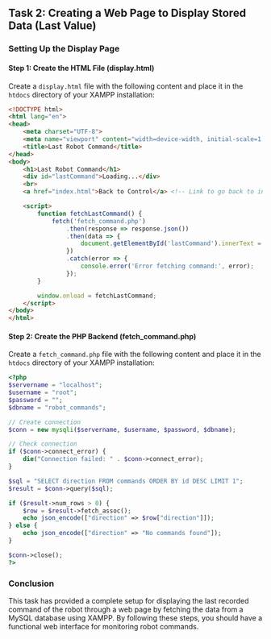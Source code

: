 
## Task 2: Creating a Web Page to Display Stored Data (Last Value)

### Setting Up the Display Page

#### Step 1: Create the HTML File (display.html)
Create a `display.html` file with the following content and place it in the `htdocs` directory of your XAMPP installation:
```html
<!DOCTYPE html>
<html lang="en">
<head>
    <meta charset="UTF-8">
    <meta name="viewport" content="width=device-width, initial-scale=1.0">
    <title>Last Robot Command</title>
</head>
<body>
    <h1>Last Robot Command</h1>
    <div id="lastCommand">Loading...</div>
    <br>
    <a href="index.html">Back to Control</a> <!-- Link to go back to index.html for control -->

    <script>
        function fetchLastCommand() {
            fetch('fetch_command.php')
                .then(response => response.json())
                .then(data => {
                    document.getElementById('lastCommand').innerText = data.direction;
                })
                .catch(error => {
                    console.error('Error fetching command:', error);
                });
        }

        window.onload = fetchLastCommand;
    </script>
</body>
</html>
```

#### Step 2: Create the PHP Backend (fetch_command.php)
Create a `fetch_command.php` file with the following content and place it in the `htdocs` directory of your XAMPP installation:
```php
<?php
$servername = "localhost";
$username = "root";
$password = "";
$dbname = "robot_commands";

// Create connection
$conn = new mysqli($servername, $username, $password, $dbname);

// Check connection
if ($conn->connect_error) {
    die("Connection failed: " . $conn->connect_error);
}

$sql = "SELECT direction FROM commands ORDER BY id DESC LIMIT 1";
$result = $conn->query($sql);

if ($result->num_rows > 0) {
    $row = $result->fetch_assoc();
    echo json_encode(["direction" => $row["direction"]]);
} else {
    echo json_encode(["direction" => "No commands found"]);
}

$conn->close();
?>
```

### Conclusion
This task has provided a complete setup for displaying the last recorded command of the robot through a web page by fetching the data from a MySQL database using XAMPP. By following these steps, you should have a functional web interface for monitoring robot commands.
